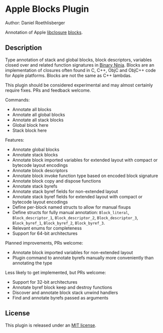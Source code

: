# Apple Blocks Plugin
Author: Daniel Roethlisberger

Annotation of Apple [libclosure](https://github.com/apple-oss-distributions/libclosure) [blocks](https://clang.llvm.org/docs/BlockLanguageSpec.html).

## Description

Type annotation of stack and global blocks, block descriptors, variables closed
over and related function signatures in [Binary Ninja](https://binary.ninja/).
Blocks are an implementation of closures often found in C, C++, ObjC and ObjC++
code for Apple platforms.  Blocks are not the same as C++ lambdas.

This plugin should be considered experimental and may almost certainly require
fixes.  PRs and feedback welcome.

Commands:

-   Annotate all blocks
-   Annotate all global blocks
-   Annotate all stack blocks
-   Global block here
-   Stack block here

Features:

-   Annotate global blocks
-   Annotate stack blocks
-   Annotate block imported variables for extended layout with compact or bytecode layout encodings
-   Annotate block descriptors
-   Annotate block invoke function type based on encoded block signature
-   Annotate block copy and dispose functions
-   Annotate stack byrefs
-   Annotate stack byref fields for non-extended layout
-   Annotate stack byref fields for extended layout with compact or bytecode layout encodings
-   Define per-block named structs to allow for manual fixups
-   Define structs for fully manual annotation: `Block_literal`, `Block_descriptor_1`, `Block_descriptor_2`, `Block_descriptor_3`, `Block_byref_1`, `Block_byref_2`, `Block_byref_3`.
-   Relevant enums for completeness
-   Support for 64-bit architectures

Planned improvements, PRs welcome:

-   Annotate block imported variables for non-extended layout
-   Plugin command to annotate byrefs manually more conveniently than annotating the type

Less likely to get implemented, but PRs welcome:

-   Support for 32-bit architectures
-   Annotate byref block keep and destroy functions
-   Discover and annotate block stack unwind handlers
-   Find and annotate byrefs passed as arguments

## License

This plugin is released under an [MIT license](./license).
